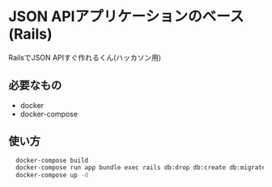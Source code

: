 # JSON APIアプリケーションのベース(Rails)

RailsでJSON APIすぐ作れるくん(ハッカソン用)

## 必要なもの

- docker
- docker-compose

## 使い方

```sh
  docker-compose build
  docker-compose run app bundle exec rails db:drop db:create db:migrate db:seed
  docker-compose up -d
```
